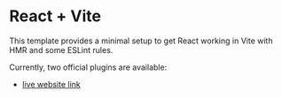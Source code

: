 # React + Vite

This template provides a minimal setup to get React working in Vite with HMR and some ESLint rules.

Currently, two official plugins are available:

- [live website link](https://react-rest-countryy.netlify.app/)

